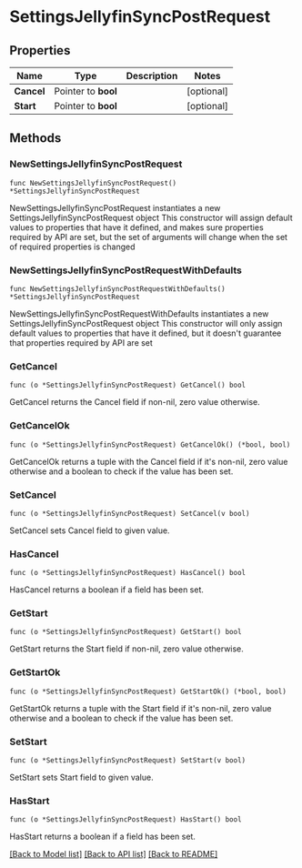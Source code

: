 # SettingsJellyfinSyncPostRequest

## Properties

Name | Type | Description | Notes
------------ | ------------- | ------------- | -------------
**Cancel** | Pointer to **bool** |  | [optional] 
**Start** | Pointer to **bool** |  | [optional] 

## Methods

### NewSettingsJellyfinSyncPostRequest

`func NewSettingsJellyfinSyncPostRequest() *SettingsJellyfinSyncPostRequest`

NewSettingsJellyfinSyncPostRequest instantiates a new SettingsJellyfinSyncPostRequest object
This constructor will assign default values to properties that have it defined,
and makes sure properties required by API are set, but the set of arguments
will change when the set of required properties is changed

### NewSettingsJellyfinSyncPostRequestWithDefaults

`func NewSettingsJellyfinSyncPostRequestWithDefaults() *SettingsJellyfinSyncPostRequest`

NewSettingsJellyfinSyncPostRequestWithDefaults instantiates a new SettingsJellyfinSyncPostRequest object
This constructor will only assign default values to properties that have it defined,
but it doesn't guarantee that properties required by API are set

### GetCancel

`func (o *SettingsJellyfinSyncPostRequest) GetCancel() bool`

GetCancel returns the Cancel field if non-nil, zero value otherwise.

### GetCancelOk

`func (o *SettingsJellyfinSyncPostRequest) GetCancelOk() (*bool, bool)`

GetCancelOk returns a tuple with the Cancel field if it's non-nil, zero value otherwise
and a boolean to check if the value has been set.

### SetCancel

`func (o *SettingsJellyfinSyncPostRequest) SetCancel(v bool)`

SetCancel sets Cancel field to given value.

### HasCancel

`func (o *SettingsJellyfinSyncPostRequest) HasCancel() bool`

HasCancel returns a boolean if a field has been set.

### GetStart

`func (o *SettingsJellyfinSyncPostRequest) GetStart() bool`

GetStart returns the Start field if non-nil, zero value otherwise.

### GetStartOk

`func (o *SettingsJellyfinSyncPostRequest) GetStartOk() (*bool, bool)`

GetStartOk returns a tuple with the Start field if it's non-nil, zero value otherwise
and a boolean to check if the value has been set.

### SetStart

`func (o *SettingsJellyfinSyncPostRequest) SetStart(v bool)`

SetStart sets Start field to given value.

### HasStart

`func (o *SettingsJellyfinSyncPostRequest) HasStart() bool`

HasStart returns a boolean if a field has been set.


[[Back to Model list]](../README.md#documentation-for-models) [[Back to API list]](../README.md#documentation-for-api-endpoints) [[Back to README]](../README.md)


